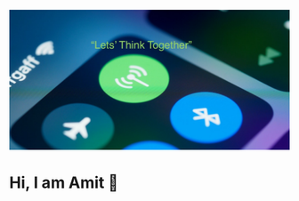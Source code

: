 ![](https://github.com/amitbiswas1992/amitbiswas1992/blob/main/cover-2.png)

# Hi, I am Amit  👋

<!--
**amitbiswas1992/amitbiswas1992** is a ✨ _special_ ✨ repository because its `README.md` (this file) appears on your GitHub profile.

Here are some ideas to get you started:

- 🔭 I’m currently working on ...
- 🌱 I’m currently learning ...
- 👯 I’m looking to collaborate on ...
- 🤔 I’m looking for help with ...
- 💬 Ask me about ...
- 📫 How to reach me: ...
- 😄 Pronouns: ...
- ⚡ Fun fact: ...
-->
